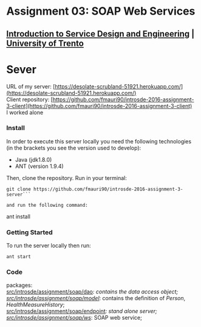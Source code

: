 # Assignment 03: SOAP Web Services

## [Introduction to Service Design and Engineering](https://github.com/IntroSDE) | [University of Trento](http://www.unitn.it/)

# Sever

URL of my server: [https://desolate-scrubland-51921.herokuapp.com/](https://desolate-scrubland-51921.herokuapp.com/)  
Client repository: [https://github.com/fmauri90/introsde-2016-assignment-3-client](https://github.com/fmauri90/introsde-2016-assignment-3-client)  
I worked alone

### Install
In order to execute this server locally you need the following technologies (in the brackets you see the version used to develop):

* Java (jdk1.8.0)
* ANT (version 1.9.4)

Then, clone the repository. Run in your terminal:

```
git clone https://github.com/fmauri90/introsde-2016-assignment-3-server```

and run the following command:
```
ant install

### Getting Started
To run the server locally then run:
```
ant start
```
### Code
packages:  
[src/introsde/assignment/soap/dao](src/introsde/assignment/soap/dao)*: contains the data access object; 
[src/introsde/assignment/soap/model](src/introsde/assignment/soap/model)*: contains the definition of *Person*, *HealthMeasureHistory*;  
[src/introsde/assignment/soap/endpoint](src/introsde/assignment/soap/endpoint)*: stand alone server;  
[src/introsde/assignment/soap/ws](src/introsde/assignment/soap/ws)*: SOAP web service;  
